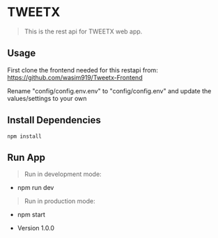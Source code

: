 # TWEETX

> This is the rest api for TWEETX web app.

## Usage

First clone the frontend needed for this restapi from: https://github.com/wasim919/Tweetx-Frontend

Rename "config/config.env.env" to "config/config.env" and update the values/settings to your own

## Install Dependencies

```
npm install
```

## Run App

> Run in development mode:

- npm run dev

> Run in production mode:

- npm start

* Version 1.0.0
